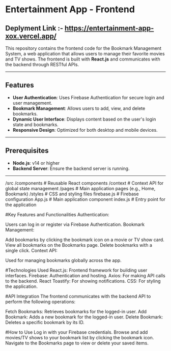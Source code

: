 # Entertainment App - Frontend

## Deplyment Link :- https://entertainment-app-xox.vercel.app/
This repository contains the frontend code for the Bookmark Management System, a web application that allows users to manage their favorite movies and TV shows. The frontend is built with **React.js** and communicates with the backend through RESTful APIs.

---

## Features

- **User Authentication**: Uses Firebase Authentication for secure login and user management.
- **Bookmark Management**: Allows users to add, view, and delete bookmarks.
- **Dynamic User Interface**: Displays content based on the user's login state and bookmarks.
- **Responsive Design**: Optimized for both desktop and mobile devices.

---

## Prerequisites

- **Node.js**: v14 or higher
- **Backend Server**: Ensure the backend server is running.

---

/src
  /components       # Reusable React components
  /context          # Context API for global state management
  /pages            # Main application pages (e.g., Home, Bookmark)
  /styles           # CSS and styling files
  firebase.js       # Firebase configuration
  App.js            # Main application component
  index.js          # Entry point for the application

#Key Features and Functionalities
Authentication:

Users can log in or register via Firebase Authentication.
Bookmark Management:

Add bookmarks by clicking the bookmark icon on a movie or TV show card.
View all bookmarks on the Bookmarks page.
Delete bookmarks with a single click.
Context API:

Used for managing bookmarks globally across the app.

#Technologies Used
React.js: Frontend framework for building user interfaces.
Firebase: Authentication and hosting.
Axios: For making API calls to the backend.
React Toastify: For showing notifications.
CSS: For styling the application.

#API Integration
The frontend communicates with the backend API to perform the following operations:

Fetch Bookmarks: Retrieves bookmarks for the logged-in user.
Add Bookmark: Adds a new bookmark for the logged-in user.
Delete Bookmark: Deletes a specific bookmark by its ID.

#How to Use
Log in with your Firebase credentials.
Browse and add movies/TV shows to your bookmark list by clicking the bookmark icon.
Navigate to the Bookmarks page to view or delete your saved items.
